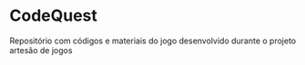 # CodeQuest
Repositório com códigos e materiais do jogo desenvolvido durante o projeto artesão de jogos 
